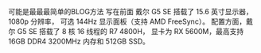 可能是最最最简单的BLOG方法
写在前面
戴尔 G5 SE 搭载了 15.6 英寸显示器，1080p 分辨率，
可选 144Hz 显示面板（支持 AMD FreeSync）。
配置方面，戴尔 G5 SE  搭载了 8 核 16 线程的 R7 4800H，
显卡为 RX 5600M，最高支持 16GB DDR4 3200MHz 内存和 512GB SSD。
